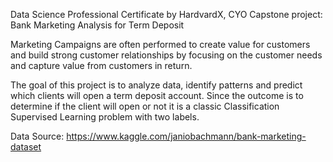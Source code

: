 Data Science Professional Certificate by HardvardX, CYO Capstone project: Bank Marketing Analysis for Term Deposit

Marketing Campaigns are often performed to create value for customers and build strong customer relationships by focusing on the customer needs and capture value from customers in return.

The goal of this project is to analyze data, identify patterns and predict which clients will open a term deposit account. Since the outcome is to determine if the client will open or not it is a classic Classification Supervised Learning problem with two labels.

Data Source: https://www.kaggle.com/janiobachmann/bank-marketing-dataset

